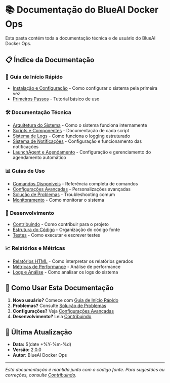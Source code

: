 # 📚 Documentação do BlueAI Docker Ops

Esta pasta contém toda a documentação técnica e de usuário do BlueAI Docker Ops.

## 📋 Índice da Documentação

### 🚀 **Guia de Início Rápido**
- [Instalação e Configuração](guia-inicio-rapido.md) - Como configurar o sistema pela primeira vez
- [Primeiros Passos](primeiros-passos.md) - Tutorial básico de uso

### 🛠️ **Documentação Técnica**
- [Arquitetura do Sistema](arquitetura.md) - Como o sistema funciona internamente
- [Scripts e Componentes](scripts-componentes.md) - Documentação de cada script
- [Sistema de Logs](sistema-logs.md) - Como funciona o logging estruturado
- [Sistema de Notificações](sistema-notificacoes.md) - Configuração e funcionamento das notificações
- [LaunchAgent e Agendamento](launchagent.md) - Configuração e gerenciamento do agendamento automático

### 📊 **Guias de Uso**
- [Comandos Disponíveis](comandos.md) - Referência completa de comandos
- [Configurações Avançadas](configuracoes-avancadas.md) - Personalizações avançadas
- [Solução de Problemas](solucao-problemas.md) - Troubleshooting comum
- [Monitoramento](monitoramento.md) - Como monitorar o sistema

### 🔧 **Desenvolvimento**
- [Contribuindo](contribuindo.md) - Como contribuir para o projeto
- [Estrutura do Código](estrutura-codigo.md) - Organização do código fonte
- [Testes](testes.md) - Como executar e escrever testes

### 📈 **Relatórios e Métricas**
- [Relatórios HTML](relatorios-html.md) - Como interpretar os relatórios gerados
- [Métricas de Performance](metricas-performance.md) - Análise de performance
- [Logs e Análise](logs-analise.md) - Como analisar os logs do sistema

## 🎯 **Como Usar Esta Documentação**

1. **Novo usuário?** Comece com [Guia de Início Rápido](guia-inicio-rapido.md)
2. **Problemas?** Consulte [Solução de Problemas](solucao-problemas.md)
3. **Configurações?** Veja [Configurações Avançadas](configuracoes-avancadas.md)
4. **Desenvolvimento?** Leia [Contribuindo](contribuindo.md)

## 📝 **Última Atualização**

- **Data:** $(date +%Y-%m-%d)
- **Versão:** 2.0.0
- **Autor:** BlueAI Docker Ops

---

*Esta documentação é mantida junto com o código fonte. Para sugestões ou correções, consulte [Contribuindo](contribuindo.md).*
